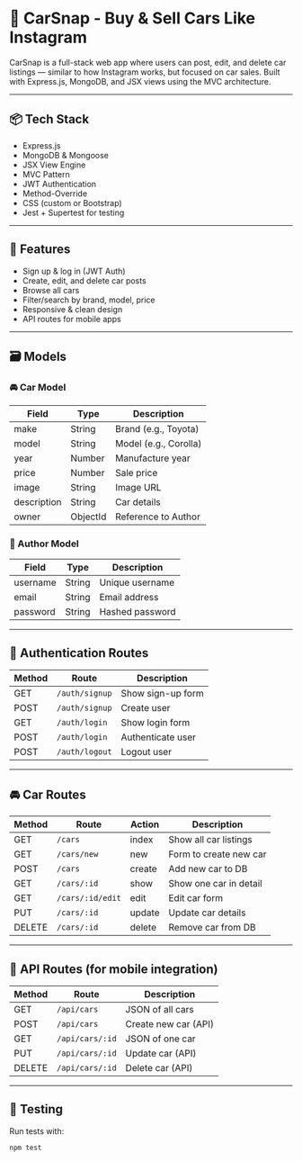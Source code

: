 # 🚗 CarSnap - Buy & Sell Cars Like Instagram

CarSnap is a full-stack web app where users can post, edit, and delete car listings — similar to how Instagram works, but focused on car sales. Built with Express.js, MongoDB, and JSX views using the MVC architecture.

---

## 📦 Tech Stack

- Express.js
- MongoDB & Mongoose
- JSX View Engine
- MVC Pattern
- JWT Authentication
- Method-Override
- CSS (custom or Bootstrap)
- Jest + Supertest for testing

---

## 🧠 Features

- Sign up & log in (JWT Auth)
- Create, edit, and delete car posts
- Browse all cars
- Filter/search by brand, model, price
- Responsive & clean design
- API routes for mobile apps

---

## 🗃️ Models

### 🚘 Car Model

| Field       | Type     | Description              |
|-------------|----------|--------------------------|
| make        | String   | Brand (e.g., Toyota)     |
| model       | String   | Model (e.g., Corolla)    |
| year        | Number   | Manufacture year         |
| price       | Number   | Sale price               |
| image       | String   | Image URL                |
| description | String   | Car details              |
| owner       | ObjectId | Reference to Author      |

### 👤 Author Model

| Field     | Type   | Description                |
|-----------|--------|----------------------------|
| username  | String | Unique username            |
| email     | String | Email address              |
| password  | String | Hashed password            |

---

## 🔐 Authentication Routes

| Method | Route            | Description          |
|--------|------------------|----------------------|
| GET    | `/auth/signup`   | Show sign-up form    |
| POST   | `/auth/signup`   | Create user          |
| GET    | `/auth/login`    | Show login form      |
| POST   | `/auth/login`    | Authenticate user    |
| POST   | `/auth/logout`   | Logout user          |

---

## 🚘 Car Routes

| Method | Route            | Action        | Description                   |
|--------|------------------|---------------|-------------------------------|
| GET    | `/cars`          | index         | Show all car listings         |
| GET    | `/cars/new`      | new           | Form to create new car        |
| POST   | `/cars`          | create        | Add new car to DB             |
| GET    | `/cars/:id`      | show          | Show one car in detail        |
| GET    | `/cars/:id/edit` | edit          | Edit car form                 |
| PUT    | `/cars/:id`      | update        | Update car details            |
| DELETE | `/cars/:id`      | delete        | Remove car from DB            |

---

## 🔄 API Routes (for mobile integration)

| Method | Route            | Description              |
|--------|------------------|--------------------------|
| GET    | `/api/cars`      | JSON of all cars         |
| POST   | `/api/cars`      | Create new car (API)     |
| GET    | `/api/cars/:id`  | JSON of one car          |
| PUT    | `/api/cars/:id`  | Update car (API)         |
| DELETE | `/api/cars/:id`  | Delete car (API)         |

---

## 🧪 Testing

Run tests with:

```bash
npm test
